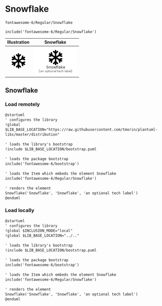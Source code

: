 # Snowflake


```text
fontawesome-6/Regular/Snowflake
```

```text
include('fontawesome-6/Regular/Snowflake')
```



| Illustration | Snowflake |
| :---: | :---: |
| ![illustration for Illustration](../../fontawesome-6/Regular/Snowflake.png) | ![illustration for Snowflake](../../fontawesome-6/Regular/Snowflake.Local.png) |




## Snowflake

### Load remotely
```plantuml
@startuml
' configures the library
!global $LIB_BASE_LOCATION="https://raw.githubusercontent.com/tmorin/plantuml-libs/master/distribution"

' loads the library's bootstrap
!include $LIB_BASE_LOCATION/bootstrap.puml

' loads the package bootstrap
include('fontawesome-6/bootstrap')

' loads the Item which embeds the element Snowflake
include('fontawesome-6/Regular/Snowflake')

' renders the element
Snowflake('Snowflake', 'Snowflake', 'an optional tech label')
@enduml
```

### Load locally
```plantuml
@startuml
' configures the library
!global $INCLUSION_MODE="local"
!global $LIB_BASE_LOCATION="../.."

' loads the library's bootstrap
!include $LIB_BASE_LOCATION/bootstrap.puml

' loads the package bootstrap
include('fontawesome-6/bootstrap')

' loads the Item which embeds the element Snowflake
include('fontawesome-6/Regular/Snowflake')

' renders the element
Snowflake('Snowflake', 'Snowflake', 'an optional tech label')
@enduml
```

